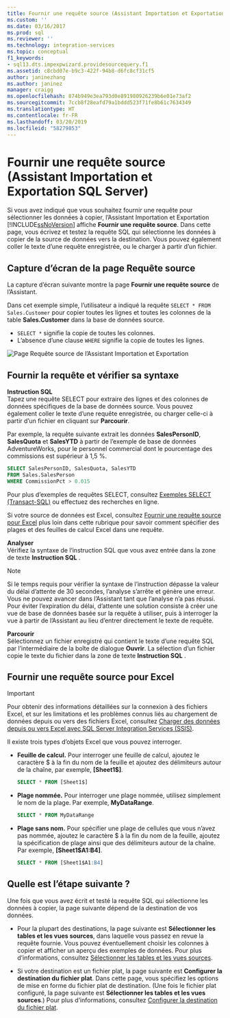 ```yaml
---
title: Fournir une requête source (Assistant Importation et Exportation SQL Server) | Microsoft Docs
ms.custom: ''
ms.date: 03/16/2017
ms.prod: sql
ms.reviewer: ''
ms.technology: integration-services
ms.topic: conceptual
f1_keywords:
- sql13.dts.impexpwizard.providesourcequery.f1
ms.assetid: c8cbd07e-b9c3-422f-94b8-d6fc8cf31cf5
author: janinezhang
ms.author: janinez
manager: craigg
ms.openlocfilehash: 874b949e3ea793d0e891980926239b6e01e73af2
ms.sourcegitcommit: 7ccb8f28eafd79a1bddd523f71fe8b61c7634349
ms.translationtype: HT
ms.contentlocale: fr-FR
ms.lasthandoff: 03/20/2019
ms.locfileid: "58279853"
---
```

# <a name="provide-a-source-query-sql-server-import-and-export-wizard"></a>Fournir une requête source (Assistant Importation et Exportation SQL Server)
Si vous avez indiqué que vous souhaitez fournir une requête pour sélectionner les données à copier, l’Assistant Importation et Exportation [!INCLUDE[ssNoVersion](../../includes/ssnoversion-md.md)] affiche **Fournir une requête source**. Dans cette page, vous écrivez et testez la requête SQL qui sélectionne les données à copier de la source de données vers la destination. Vous pouvez également coller le texte d’une requête enregistrée, ou le charger à partir d’un fichier.

## <a name="screen-shot-of-the-source-query-page"></a>Capture d’écran de la page Requête source  
La capture d’écran suivante montre la page **Fournir une requête source** de l’Assistant.
 
Dans cet exemple simple, l’utilisateur a indiqué la requête `SELECT * FROM Sales.Customer` pour copier toutes les lignes et toutes les colonnes de la table **Sales.Customer** dans la base de données source.
-   `SELECT *` signifie la copie de toutes les colonnes.
-   L’absence d’une clause `WHERE` signifie la copie de toutes les lignes.
  
 ![Page Requête source de l’Assistant Importation et Exportation](../../integration-services/import-export-data/media/source-query.png "Page Requête source de l’Assistant Importation et Exportation")  

## <a name="provide-the-query-and-check-its-syntax"></a>Fournir la requête et vérifier sa syntaxe
**Instruction SQL**  
 Tapez une requête SELECT pour extraire des lignes et des colonnes de données spécifiques de la base de données source. Vous pouvez également coller le texte d’une requête enregistrée, ou charger celle-ci à partir d’un fichier en cliquant sur **Parcourir**. 
  
 Par exemple, la requête suivante extrait les données **SalesPersonID**, **SalesQuota** et **SalesYTD** à partir de l’exemple de base de données AdventureWorks, pour le personnel commercial dont le pourcentage des commissions est supérieur à 1,5 %.  
  
```sql
SELECT SalesPersonID, SalesQuota, SalesYTD  
FROM Sales.SalesPerson  
WHERE CommissionPct > 0.015  
```  

Pour plus d’exemples de requêtes SELECT, consultez [Exemples SELECT &#40;Transact-SQL&#41;](../../t-sql/queries/select-examples-transact-sql.md) ou effectuez des recherches en ligne.  

Si votre source de données est Excel, consultez [Fournir une requête source pour Excel](#excelQueries) plus loin dans cette rubrique pour savoir comment spécifier des plages et des feuilles de calcul Excel dans une requête.
  
 **Analyser**  
 Vérifiez la syntaxe de l’instruction SQL que vous avez entrée dans la zone de texte **Instruction SQL** .  
  
> [!NOTE]
> Si le temps requis pour vérifier la syntaxe de l’instruction dépasse la valeur du délai d’attente de 30 secondes, l’analyse s’arrête et génère une erreur. Vous ne pouvez avancer dans l’Assistant tant que l’analyse n’a pas réussi. Pour éviter l’expiration du délai, d’attente une solution consiste à créer une vue de base de données basée sur la requête à utiliser, puis à interroger la vue à partir de l’Assistant au lieu d’entrer directement le texte de requête.  
  
 **Parcourir**  
 Sélectionnez un fichier enregistré qui contient le texte d’une requête SQL par l’intermédiaire de la boîte de dialogue **Ouvrir**. La sélection d’un fichier copie le texte du fichier dans la zone de texte **Instruction SQL** .  
 
## <a name="excelQueries"></a> Fournir une requête source pour Excel

> [!IMPORTANT]
> Pour obtenir des informations détaillées sur la connexion à des fichiers Excel, et sur les limitations et les problèmes connus liés au chargement de données depuis ou vers des fichiers Excel, consultez [Charger des données depuis ou vers Excel avec SQL Server Integration Services (SSIS)](../load-data-to-from-excel-with-ssis.md).

Il existe trois types d’objets Excel que vous pouvez interroger.
-   **Feuille de calcul.** Pour interroger une feuille de calcul, ajoutez le caractère $ à la fin du nom de la feuille et ajoutez des délimiteurs autour de la chaîne, par exemple, **[Sheet1$]**.

    ```sql
    SELECT * FROM [Sheet1$]
    ```

-   **Plage nommée.** Pour interroger une plage nommée, utilisez simplement le nom de la plage. Par exemple, **MyDataRange**.
    
    ```sql
    SELECT * FROM MyDataRange
    ```

-   **Plage sans nom.** Pour spécifier une plage de cellules que vous n’avez pas nommée, ajoutez le caractère $ à la fin du nom de la feuille, ajoutez la spécification de plage ainsi que des délimiteurs autour de la chaîne. Par exemple, **[Sheet1$A1:B4]**.

    ```sql
    SELECT * FROM [Sheet1$A1:B4]
    ```

## <a name="whats-next"></a>Quelle est l’étape suivante ?  
 Une fois que vous avez écrit et testé la requête SQL qui sélectionne les données à copier, la page suivante dépend de la destination de vos données.  
  
-   Pour la plupart des destinations, la page suivante est **Sélectionner les tables et les vues sources**, dans laquelle vous passez en revue la requête fournie. Vous pouvez éventuellement choisir les colonnes à copier et afficher un aperçu des exemples de données. Pour plus d’informations, consultez [Sélectionner les tables et les vues sources](../../integration-services/import-export-data/select-source-tables-and-views-sql-server-import-and-export-wizard.md).  
  
-   Si votre destination est un fichier plat, la page suivante est **Configurer la destination du fichier plat**. Dans cette page, vous spécifiez les options de mise en forme du fichier plat de destination. (Une fois le fichier plat configuré, la page suivante est **Sélectionner les tables et les vues sources**.) Pour plus d’informations, consultez [Configurer la destination du fichier plat](../../integration-services/import-export-data/configure-flat-file-destination-sql-server-import-and-export-wizard.md).  


